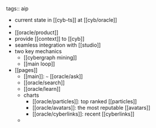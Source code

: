tags:: aip

- current state in [[cyb-ts]] at [[cyb/oracle]]
-
- [[oracle/product]]
- provide [[context]] to [[cyb]]
- seamless integration with [[studio]]
- two key mechanics
	- [[cybergraph mining]]
	- [[main loop]]
- [[pages]]
	- [[main]]: `~` [[oracle/ask]]
	- [[oracle/search]]
	- [[oracle/learn]]
	- charts
		- [[oracle/particles]]: top ranked [[particles]]
		- [[oracle/avatars]]: the most reputable [[avatars]]
		- [[oracle/cyberlinks]]: recent [[cyberlinks]]
	-